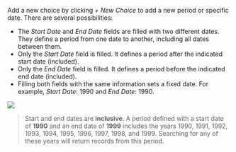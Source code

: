 Add a new choice by clicking *+ New Choice* to add a new period or specific date. There are several possibilities:

- The *Start Date* and *End Date* fields are filled with two different dates. They define a period from one date to another, including all dates between them.
- Only the *Start Date* field is filled. It defines a period after the indicated start date (included).
- Only the *End Date* field is filled. It defines a period before the indicated end date (included).
- Filling both fields with the same information sets a fixed date. For example, *Start Date*: 1990 and *End Date*: 1990.

![](assets/datation/bcornot.png)

> Start and end dates are **inclusive**. A period defined with a start date of **1990** and an end date of **1999** includes the years 1990, 1991, 1992, 1993, 1994, 1995, 1996, 1997, 1998, and 1999. Searching for any of these years will return records from this period.